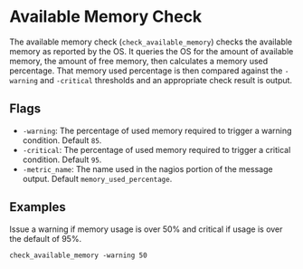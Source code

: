 # Available Memory Check
The available memory check (`check_available_memory`) checks the available memory as reported by the OS. It queries the OS for the amount of available memory, the amount of free memory, then calculates a memory used percentage. That memory used percentage is then compared against the `-warning` and `-critical` thresholds and an appropriate check result is output.

## Flags
* `-warning`: The percentage of used memory required to trigger a warning condition. Default `85`.
* `-critical`: The percentage of used memory required to trigger a critical condition. Default `95`.
* `-metric_name`: The name used in the nagios portion of the message output. Default `memory_used_percentage`.

## Examples
Issue a warning if memory usage is over 50% and critical if usage is over the default of 95%.
```
check_available_memory -warning 50
```